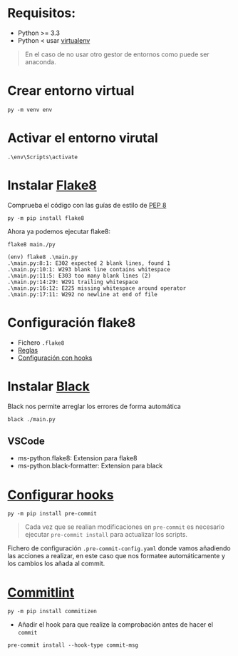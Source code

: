# Requisitos:

- Python >= 3.3 
- Python < usar [virtualenv](https://github.com/pypa/virtualenv)

> En el caso de no usar otro gestor de entornos como puede ser anaconda.

# Crear entorno virtual

```
py -m venv env
```

# Activar el entorno virutal

```
.\env\Scripts\activate
```

# Instalar [Flake8](https://flake8.pycqa.org/en/latest/)

Comprueba el código con las guías de estilo de [PEP 8](https://peps.python.org/pep-0008/)

```
py -m pip install flake8
```

Ahora ya podemos ejecutar flake8:

```
flake8 main./py
```

```
(env) flake8 .\main.py
.\main.py:8:1: E302 expected 2 blank lines, found 1
.\main.py:10:1: W293 blank line contains whitespace
.\main.py:11:5: E303 too many blank lines (2)
.\main.py:14:29: W291 trailing whitespace
.\main.py:16:12: E225 missing whitespace around operator
.\main.py:17:11: W292 no newline at end of file
```

# Configuración flake8

- Fichero `.flake8`  
- [Reglas](https://www.flake8rules.com/)  
- [Configuración con hooks](https://flake8.pycqa.org/en/latest/user/using-hooks.html)  

# Instalar [Black](https://github.com/psf/black)

Black nos permite arreglar los errores de forma automática

```
black ./main.py
```

## VSCode

- ms-python.flake8: Extension para flake8
- ms-python.black-formatter: Extension para black

# [Configurar hooks](https://pre-commit.com/)

```
py -m pip install pre-commit
```

> Cada vez que se realian modificaciones en `pre-commit` es necesario ejecutar `pre-commit install` para actualizar los scripts.

Fichero de configuración `.pre-commit-config.yaml` donde vamos añadiendo las acciones a realizar, en este caso que nos formatee automáticamente y los cambios los añada al commit.

# [Commitlint](https://pypi.org/project/commitizen/)

```
py -m pip install commitizen
```

- Añadir el hook para que realize la comprobación antes de hacer el `commit`

```
pre-commit install --hook-type commit-msg
```
